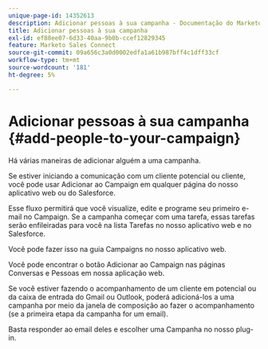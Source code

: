 ```yaml
---
unique-page-id: 14352613
description: Adicionar pessoas à sua campanha - Documentação do Marketo - Documentação do produto
title: Adicionar pessoas à sua campanha
exl-id: ef88ee07-6d33-40aa-9b0b-ccef12829345
feature: Marketo Sales Connect
source-git-commit: 09a656c3a0d0002edfa1a61b987bff4c1dff33cf
workflow-type: tm+mt
source-wordcount: '181'
ht-degree: 5%

---
```


# Adicionar pessoas à sua campanha {#add-people-to-your-campaign}

Há várias maneiras de adicionar alguém a uma campanha.

Se estiver iniciando a comunicação com um cliente potencial ou cliente, você pode usar Adicionar ao Campaign em qualquer página do nosso aplicativo web ou do Salesforce.

Esse fluxo permitirá que você visualize, edite e programe seu primeiro e-mail no Campaign. Se a campanha começar com uma tarefa, essas tarefas serão enfileiradas para você na lista Tarefas no nosso aplicativo web e no Salesforce.

Você pode fazer isso na guia Campaigns no nosso aplicativo web.

Você pode encontrar o botão Adicionar ao Campaign nas páginas Conversas e Pessoas em nossa aplicação web.

Se você estiver fazendo o acompanhamento de um cliente em potencial ou da caixa de entrada do Gmail ou Outlook, poderá adicioná-los a uma campanha por meio da janela de composição ao fazer o acompanhamento (se a primeira etapa da campanha for um email).

Basta responder ao email deles e escolher uma Campanha no nosso plug-in.
